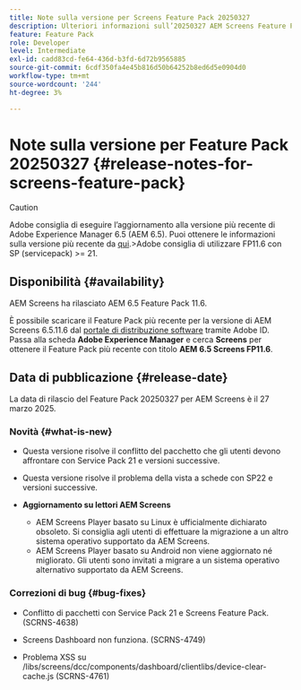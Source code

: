 ```yaml
---
title: Note sulla versione per Screens Feature Pack 20250327
description: Ulteriori informazioni sull’20250327 AEM Screens Feature Pack rilasciato il 27 marzo 2025.
feature: Feature Pack
role: Developer
level: Intermediate
exl-id: cadd83cd-fe64-436d-b3fd-6d72b9565885
source-git-commit: 6cdf350fa4e45b816d50b64252b8ed6d5e0904d0
workflow-type: tm+mt
source-wordcount: '244'
ht-degree: 3%

---
```


# Note sulla versione per Feature Pack 20250327 {#release-notes-for-screens-feature-pack}

>[!CAUTION]
>Adobe consiglia di eseguire l’aggiornamento alla versione più recente di Adobe Experience Manager 6.5 (AEM 6.5). Puoi ottenere le informazioni sulla versione più recente da [qui](https://experienceleague.adobe.com/it/docs/experience-manager-65/content/release-notes/release-notes).
>&#x200B;>Adobe consiglia di utilizzare FP11.6 con SP (servicepack) >= 21.

## Disponibilità {#availability}

AEM Screens ha rilasciato AEM 6.5 Feature Pack 11.6.

È possibile scaricare il Feature Pack più recente per la versione di AEM Screens 6.5.11.6 dal [portale di distribuzione software](https://experience.adobe.com/#/downloads/content/software-distribution/it/aem.html) tramite Adobe ID. Passa alla scheda **Adobe Experience Manager** e cerca **Screens** per ottenere il Feature Pack più recente con titolo **AEM 6.5 Screens FP11.6**.

## Data di pubblicazione {#release-date}

La data di rilascio del Feature Pack 20250327 per AEM Screens è il 27 marzo 2025.

### Novità {#what-is-new}

* Questa versione risolve il conflitto del pacchetto che gli utenti devono affrontare con Service Pack 21 e versioni successive.

* Questa versione risolve il problema della vista a schede con SP22 e versioni successive.

* **Aggiornamento su lettori AEM Screens**
   * AEM Screens Player basato su Linux è ufficialmente dichiarato obsoleto. Si consiglia agli utenti di effettuare la migrazione a un altro sistema operativo supportato da AEM Screens.
   * AEM Screens Player basato su Android non viene aggiornato né migliorato. Gli utenti sono invitati a migrare a un sistema operativo alternativo supportato da AEM Screens.

### Correzioni di bug {#bug-fixes}

* Conflitto di pacchetti con Service Pack 21 e Screens Feature Pack. (SCRNS-4638)

* Screens Dashboard non funziona. (SCRNS-4749)

* Problema XSS su /libs/screens/dcc/components/dashboard/clientlibs/device-clear-cache.js (SCRNS-4761)
